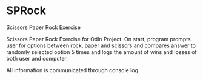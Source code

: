# SPRock
Scissors Paper Rock Exercise

Scissors Paper Rock Exercise for Odin Project. On start, program prompts user for options between rock, paper and scissors and compares answer to randomly selected option 5 times and logs the amount of wins and losses of both user and computer.

All information is communicated through console log.